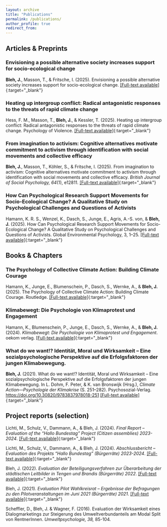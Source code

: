 ```yaml
---
layout: archive
title: "Publications"
permalink: /publications/
author_profile: true
redirect_from:
---
```




## Articles & Preprints

### Envisioning a possible alternative society increases support for socio-ecological change
**Bleh, J.**, Masson, T., & Fritsche, I. (2025). Envisioning a possible alternative society increases support for socio-ecological change. [[Full-text available]](https://www.researchgate.net/publication/394481217_Envisioning_a_possible_alternative_society_increases_support_for_socio-ecological_change){:target="_blank"}

### Heating up intergroup conflict: Radical antagonistic responses to the threats of rapid climate change
Hess, F. M., Masson, T., **Bleh, J.**, & Kessler, T. (2025). Heating up intergroup conflict: Radical antagonistic responses to the threats of rapid climate change. Psychology of Violence. [[Full-text available]](https://www.researchgate.net/publication/394285746_Heating_up_intergroup_conflict_Radical_antagonistic_responses_to_the_threats_of_rapid_climate_change){:target="_blank"}

### From imagination to activism: Cognitive alternatives motivate commitment to activism through identification with social movements and collective efficacy
**Bleh, J.**, Masson, T., Köhler, S., & Fritsche, I. (2025). From imagination to activism: Cognitive alternatives motivate commitment to activism through identification with social movements and collective efficacy. *British Journal of Social Psychology, 64*(1), e12811. [[Full-text available]](https://www.researchgate.net/publication/385877996_From_imagination_to_activism_Cognitive_alternatives_motivate_commitment_to_activism_through_identification_with_social_movements_and_collective_efficacy){:target="_blank"} 

### How Can Psychological Research Support Movements for Socio-Ecological Change? A Qualitative Study on Psychological Challenges and Questions of Activists
Hamann, K. R. S., Wenzel, K., Dasch, S., Junge, E., Agris, A.-S. von, & **Bleh, J.** (2025). How Can Psychological Research Support Movements for Socio-Ecological Change? A Qualitative Study on Psychological Challenges and Questions of Activists. Global Environmental Psychology, 3, 1–25. [[Full-text available]](https://doi.org/10.5964/gep.13089){:target="_blank"}

## Books & Chapters

### The Psychology of Collective Climate Action: Building Climate Courage
Hamann, K., Junge, E., Blumenschein, P., Dasch, S., Wernke, A., & **Bleh, J.** (2025). The Psychology of Collective Climate Action: Building Climate Courage. Routledge. [[Full-text available]](https://doi.org/10.4324/9781003558439){:target="_blank"}

### Klimabewegt: Die Psychologie von Klimaprotest und Engagement
Hamann, K., Blumenschein, P., Junge, E., Dasch, S., Wernke, A., & **Bleh, J.** (2024). *Klimabewegt: Die Psychologie von Klimaprotest und Engagement*. oekom verlag. [[Full-text available]](https://www.oekom.de/buch/klimabewegt-9783987260704){:target="_blank"}

### What do we want!? Identität, Moral und Wirksamkeit – Eine sozialpsychologische Perspektive auf die Erfolgsfaktoren der jungen Klimabewegung.
**Bleh, J.** (2021). What do we want!? Identität, Moral und Wirksamkeit – Eine sozialpsychologische Perspektive auf die Erfolgsfaktoren der jungen Klimabewegung. In L. Dohm, F. Peter, & K. van Bronswijk (Hrsg.), *Climate Action—Psychologie der Klimakrise* (S. 251–282). Psychosozial-Verlag. https://doi.org/10.30820/9783837978018-251 [[Full-text available]](https://www.researchgate.net/publication/353947962_What_do_we_want_Identitat_Moral_und_Wirksamkeit_-_Eine_sozialpsychologische_Perspektive_auf_die_Erfolgsfaktoren_der_jungen_Klimabewegung){:target="_blank"}


## Project reports (selection)

Lichti, M., Schulz, V., Dammann, A., & Bleh, J. (2024). *Final Report – Evaluation of the “Hallo Bundestag” Project (Citizen assemblies) 2023-2024*. [[Full-text available]](https://www.researchgate.net/publication/386250755_Final_Report_-_Evaluation_of_the_Hallo_Bundestag_Project_Citizen_assemblies_2023-2024){:target="_blank"}

Lichti, M., Schulz, V., Dammann, A., & Bleh, J. (2024). *Abschlussbericht – Evaluation des Projekts “Hallo Bundestag” (Bürgerräte) 2023-2024*. [[Full-text available]](https://www.researchgate.net/publication/386250927_Abschlussbericht_-_Evaluation_des_Projekts_Hallo_Bundestag_Burgerrate_2023-2024){:target="_blank"}

Bleh, J. (2022). *Evaluation der Beteiligungsverfahren zur Überarbeitung der städtischen Leitbilder in Tengen und Brandis (Bürgerräte) 2022*. [[Full-text available]](https://www.researchgate.net/publication/386250845_Evaluation_der_Beteiligungsverfahren_zur_Uberarbeitung_der_stadtischen_Leitbilder_in_Tengen_und_Brandis_Burgerrate_2022){:target="_blank"}

Bleh, J. (2021). *Evaluation Pilot Wahlkreisrat – Ergebnisse der Befragungen zu den Pilotveranstaltungen im Juni 2021 (Bürgerräte) 2021*. [[Full-text available]](https://www.researchgate.net/publication/386250840_Evaluation_Pilot_Wahlkreisrat_Burgerrate_2021){:target="_blank"}

Scheffler, D., Bleh, J. & Wagner, F. (2016). Evaluation der Wirksamkeit eines Dialogmarketings zur Steigerung des Umweltverbundanteils am Modal Split von RentnerInnen. *Umweltpsychologie, 38,* 85-104.


